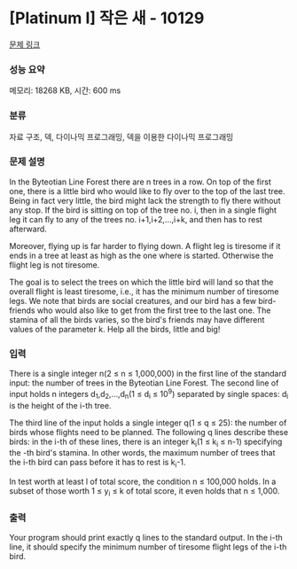 # [Platinum I] 작은 새 - 10129 

[문제 링크](https://www.acmicpc.net/problem/10129) 

### 성능 요약

메모리: 18268 KB, 시간: 600 ms

### 분류

자료 구조, 덱, 다이나믹 프로그래밍, 덱을 이용한 다이나믹 프로그래밍

### 문제 설명

<p>In the Byteotian Line Forest there are n trees in a row. On top of the first one, there is a little bird who would like to fly over to the top of the last tree. Being in fact very little, the bird might lack the strength to fly there without any stop. If the bird is sitting on top of the tree no. i, then in a single flight leg it can fly to any of the trees no. i+1,i+2,…,i+k, and then has to rest afterward.</p>

<p>Moreover, flying up is far harder to flying down. A flight leg is tiresome if it ends in a tree at least as high as the one where is started. Otherwise the flight leg is not tiresome.</p>

<p>The goal is to select the trees on which the little bird will land so that the overall flight is least tiresome, i.e., it has the minimum number of tiresome legs. We note that birds are social creatures, and our bird has a few bird-friends who would also like to get from the first tree to the last one. The stamina of all the birds varies, so the bird's friends may have different values of the parameter k. Help all the birds, little and big!</p>

### 입력 

 <p>There is a single integer n(2 ≤ n ≤ 1,000,000) in the first line of the standard input: the number of trees in the Byteotian Line Forest. The second line of input holds n integers d<sub>1</sub>,d<sub>2</sub>,…,d<sub>n</sub>(1 ≤ d<sub>i</sub> ≤ 10<sup>9</sup>) separated by single spaces: d<sub>i</sub> is the height of the i-th tree.</p>

<p>The third line of the input holds a single integer q(1 ≤ q ≤ 25): the number of birds whose flights need to be planned. The following q lines describe these birds: in the i-th of these lines, there is an integer k<sub>i</sub>(1 ≤ k<sub>i</sub> ≤ n-1) specifying the -th bird's stamina. In other words, the maximum number of trees that the i-th bird can pass before it has to rest is k<sub>i</sub>-1.</p>

<p>In test worth at least l of total score, the condition n ≤ 100,000 holds. In a subset of those worth 1 ≤ y<sub>i</sub> ≤ k of total score, it even holds that n ≤ 1,000.</p>

### 출력 

 <p>Your program should print exactly q lines to the standard output. In the i-th line, it should specify the minimum number of tiresome flight legs of the i-th bird.</p>

<p> </p>

